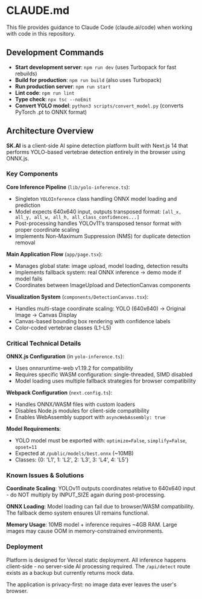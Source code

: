 # CLAUDE.md

This file provides guidance to Claude Code (claude.ai/code) when working with code in this repository.

## Development Commands

- **Start development server**: `npm run dev` (uses Turbopack for fast rebuilds)
- **Build for production**: `npm run build` (also uses Turbopack)
- **Run production server**: `npm run start`
- **Lint code**: `npm run lint`
- **Type check**: `npx tsc --noEmit`
- **Convert YOLO model**: `python3 scripts/convert_model.py` (converts PyTorch .pt to ONNX format)

## Architecture Overview

**SK.AI** is a client-side AI spine detection platform built with Next.js 14 that performs YOLO-based vertebrae detection entirely in the browser using ONNX.js.

### Key Components

**Core Inference Pipeline** (`lib/yolo-inference.ts`):
- Singleton `YOLOInference` class handling ONNX model loading and prediction
- Model expects 640x640 input, outputs transposed format: `[all_x, all_y, all_w, all_h, all_class_confidences...]`
- Post-processing handles YOLOv11's transposed tensor format with proper coordinate scaling
- Implements Non-Maximum Suppression (NMS) for duplicate detection removal

**Main Application Flow** (`app/page.tsx`):
- Manages global state: image upload, model loading, detection results
- Implements fallback system: real ONNX inference → demo mode if model fails
- Coordinates between ImageUpload and DetectionCanvas components

**Visualization System** (`components/DetectionCanvas.tsx`):
- Handles multi-stage coordinate scaling: YOLO (640x640) → Original Image → Canvas Display
- Canvas-based bounding box rendering with confidence labels
- Color-coded vertebrae classes (L1-L5)

### Critical Technical Details

**ONNX.js Configuration** (in `yolo-inference.ts`):
- Uses onnxruntime-web v1.19.2 for compatibility
- Requires specific WASM configuration: single-threaded, SIMD disabled
- Model loading uses multiple fallback strategies for browser compatibility

**Webpack Configuration** (`next.config.ts`):
- Handles ONNX/WASM files with custom loaders
- Disables Node.js modules for client-side compatibility
- Enables WebAssembly support with `asyncWebAssembly: true`

**Model Requirements**:
- YOLO model must be exported with: `optimize=False`, `simplify=False`, `opset=11`
- Expected at `/public/models/best.onnx` (~10MB)
- Classes: {0: 'L1', 1: 'L2', 2: 'L3', 3: 'L4', 4: 'L5'}

### Known Issues & Solutions

**Coordinate Scaling**: YOLOv11 outputs coordinates relative to 640x640 input - do NOT multiply by INPUT_SIZE again during post-processing.

**ONNX Loading**: Model loading can fail due to browser/WASM compatibility. The fallback demo system ensures UI remains functional.

**Memory Usage**: 10MB model + inference requires ~4GB RAM. Large images may cause OOM in memory-constrained environments.

### Deployment

Platform is designed for Vercel static deployment. All inference happens client-side - no server-side AI processing required. The `/api/detect` route exists as a backup but currently returns mock data.

The application is privacy-first: no image data ever leaves the user's browser.